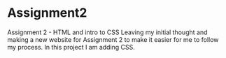 # Assignment2
Assignment 2 - HTML and intro to CSS
Leaving my initial thought and making a new website for Assignment 2 to make it easier for me to follow my process. 
In this project I am adding CSS.
